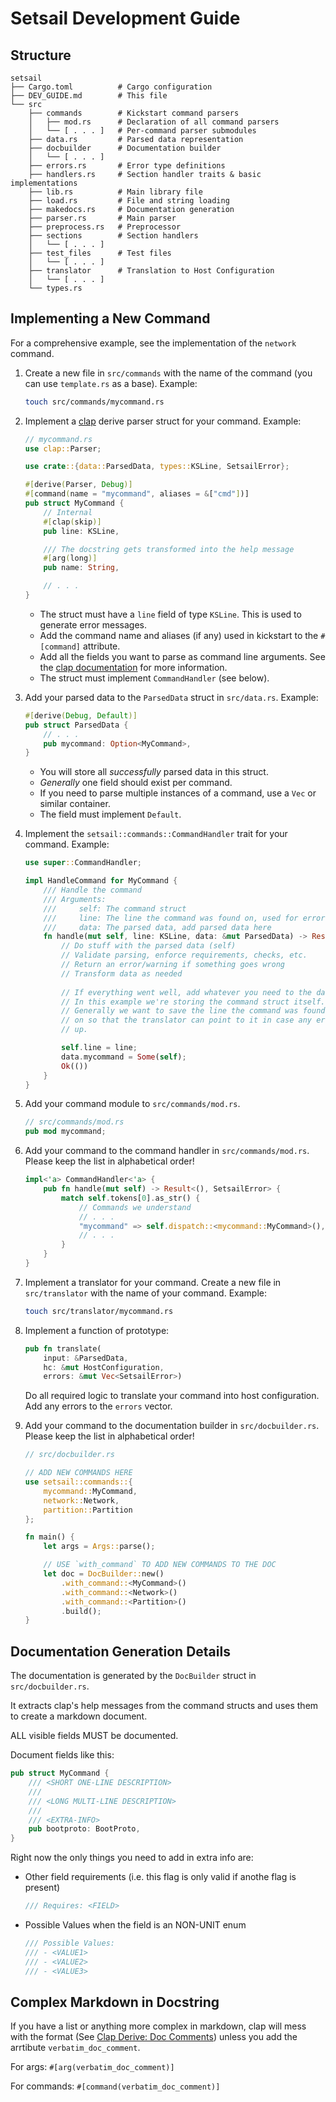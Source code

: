 # Setsail Development Guide

## Structure

```
setsail
├── Cargo.toml          # Cargo configuration
├── DEV_GUIDE.md        # This file
└── src
    ├── commands        # Kickstart command parsers
    │   ├── mod.rs      # Declaration of all command parsers
    │   └── [ . . . ]   # Per-command parser submodules
    ├── data.rs         # Parsed data representation
    ├── docbuilder      # Documentation builder
    │   └── [ . . . ]
    ├── errors.rs       # Error type definitions
    ├── handlers.rs     # Section handler traits & basic implementations
    ├── lib.rs          # Main library file
    ├── load.rs         # File and string loading
    ├── makedocs.rs     # Documentation generation
    ├── parser.rs       # Main parser
    ├── preprocess.rs   # Preprocessor
    ├── sections        # Section handlers
    │   └── [ . . . ]
    ├── test_files      # Test files
    │   └── [ . . . ]
    ├── translator      # Translation to Host Configuration
    │   └── [ . . . ]
    └── types.rs
```

## Implementing a New Command

For a comprehensive example, see the implementation of the `network` command.

1. Create a new file in `src/commands` with the name of the command (you can
   use `template.rs` as a base). Example:

    ```bash
    touch src/commands/mycommand.rs
    ```

2. Implement a [clap](https://docs.rs/clap/latest/clap/index.html) derive parser
   struct for your command. Example:

    ```rust
    // mycommand.rs
    use clap::Parser;

    use crate::{data::ParsedData, types::KSLine, SetsailError};  

    #[derive(Parser, Debug)]
    #[command(name = "mycommand", aliases = &["cmd"])]
    pub struct MyCommand {
        // Internal
        #[clap(skip)]
        pub line: KSLine,
   
        /// The docstring gets transformed into the help message
        #[arg(long)]
        pub name: String,

        // . . .
    }
    ```

    - The struct must have a `line` field of type `KSLine`. This is used to
      generate error messages.
    - Add the command name and aliases (if any) used in kickstart to the
      `#[command]` attribute.
    - Add all the fields you want to parse as command line arguments. See the
      [clap documentation](https://docs.rs/clap/latest/clap/index.html) for
      more information.
    - The struct must implement `CommandHandler` (see below).

3. Add your parsed data to the `ParsedData` struct in `src/data.rs`. Example:

    ```rust
    #[derive(Debug, Default)]
    pub struct ParsedData {
        // . . .
        pub mycommand: Option<MyCommand>,
    }
    ```

    - You will store all _successfully_ parsed data in this struct.
    - _Generally_ one field should exist per command.
    - If you need to parse multiple instances of a command, use a `Vec` or
      similar container.
    - The field must implement `Default`.

4. Implement the `setsail::commands::CommandHandler` trait for your command. Example:

    ```rust
    use super::CommandHandler; 

    impl HandleCommand for MyCommand {
        /// Handle the command
        /// Arguments:
        ///     self: The command struct
        ///     line: The line the command was found on, used for error messages
        ///     data: The parsed data, add parsed data here
        fn handle(mut self, line: KSLine, data: &mut ParsedData) -> Result<(), SetsailError> {
            // Do stuff with the parsed data (self)
            // Validate parsing, enforce requirements, checks, etc.
            // Return an error/warning if something goes wrong
            // Transform data as needed
            
            // If everything went well, add whatever you need to the data struct.
            // In this example we're storing the command struct itself.
            // Generally we want to save the line the command was found
            // on so that the translator can point to it in case any error comes
            // up.

            self.line = line;
            data.mycommand = Some(self);
            Ok(())
        }
    }
    ```

5. Add your command module to `src/commands/mod.rs`.

    ```rust
    // src/commands/mod.rs
    pub mod mycommand;
    ```

6. Add your command to the command handler in `src/commands/mod.rs`. Please keep
   the list in alphabetical order!

    ```rust
    impl<'a> CommandHandler<'a> {
        pub fn handle(mut self) -> Result<(), SetsailError> {
            match self.tokens[0].as_str() {
                // Commands we understand
                // . . .
                "mycommand" => self.dispatch::<mycommand::MyCommand>(),
                // . . .
            }
        }
    }
    ```

7. Implement a translator for your command. Create a new file in
   `src/translator` with the name of your command. Example:

    ```bash
    touch src/translator/mycommand.rs
    ```

8. Implement a function of prototype:

    ```rust
    pub fn translate(
        input: &ParsedData,
        hc: &mut HostConfiguration,
        errors: &mut Vec<SetsailError>)
    ```

    Do all required logic to translate your command into host configuration.
    Add any errors to the `errors` vector.

9. Add your command to the documentation builder in `src/docbuilder.rs`. Please
   keep the list in alphabetical order!

    ```rust
    // src/docbuilder.rs

    // ADD NEW COMMANDS HERE
    use setsail::commands::{
        mycommand::MyCommand,
        network::Network, 
        partition::Partition
    };

    fn main() {
        let args = Args::parse();

        // USE `with_command` TO ADD NEW COMMANDS TO THE DOC
        let doc = DocBuilder::new()
            .with_command::<MyCommand>()
            .with_command::<Network>()
            .with_command::<Partition>()
            .build();
    }
    ```

## Documentation Generation Details

The documentation is generated by the `DocBuilder` struct in `src/docbuilder.rs`.

It extracts clap's help messages from the command structs and uses them to
create a markdown document.

ALL visible fields MUST be documented.

Document fields like this:

```rust
pub struct MyCommand {
    /// <SHORT ONE-LINE DESCRIPTION>
    /// 
    /// <LONG MULTI-LINE DESCRIPTION>
    ///
    /// <EXTRA-INFO>
    pub bootproto: BootProto,
}
```

Right now the only things you need to add in extra info are:

- Other field requirements (i.e. this flag is only valid if anothe flag is present)

    ```rust
    /// Requires: <FIELD>
    ```
  
- Possible Values when the field is an NON-UNIT enum

    ```rust
    /// Possible Values: 
    /// - <VALUE1>
    /// - <VALUE2>
    /// - <VALUE3>
    ```

## Complex Markdown in Docstring

If you have a list or anything more complex in markdown, clap will mess with the
format (See
[Clap Derive: Doc Comments](https://docs.rs/clap/latest/clap/_derive/index.html#doc-comments))
unless you add the arrtibute `verbatim_doc_comment`.

For args: `#[arg(verbatim_doc_comment)]`

For commands: `#[command(verbatim_doc_comment)]`
